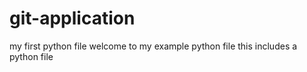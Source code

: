 # git-application
my first python file
welcome to my example python file
this includes a python file
